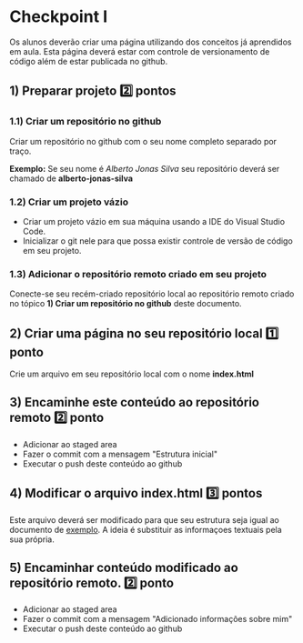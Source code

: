 # Checkpoint I

Os alunos deverão criar uma página utilizando dos conceitos já aprendidos em aula.
Esta página deverá estar com controle de versionamento de código além de estar publicada no github.

## 1) Preparar projeto :two: pontos
### 1.1) Criar um repositório no github
Criar um repositório no github com o seu nome completo separado por traço.

**Exemplo:** Se seu nome é *Alberto Jonas Silva* seu repositório deverá ser chamado de **alberto-jonas-silva**

### 1.2) Criar um projeto vázio
 - Criar um projeto vázio em sua máquina usando a IDE do Visual Studio Code.
 - Inicializar o git nele para que possa existir controle de versão de código em seu projeto.

 ### 1.3) Adicionar o repositório remoto criado em seu projeto
 Conecte-se seu recém-criado repositório local ao repositório remoto criado no tópico **1) Criar um repositório no github** deste documento.

 ## 2) Criar uma página no seu repositório local :one: ponto
 Crie um arquivo em seu repositório local com o nome **index.html**

 ## 3) Encaminhe este conteúdo ao repositório remoto :two: ponto
  - Adicionar ao staged area
  - Fazer o commit com a mensagem "Estrutura inicial"
  - Executar o push deste conteúdo ao github

 ## 4) Modificar o arquivo index.html :three: pontos
 Este arquivo deverá ser modificado para que seu estrutura seja igual ao documento de [exemplo](checkpoint.pdf).
 A ideia é substituir as informaçoes textuais pela sua própria.

 ## 5) Encaminhar conteúdo modificado ao repositório remoto. :two: ponto
  - Adicionar ao staged area
  - Fazer o commit com a mensagem "Adicionado informações sobre mim"
  - Executar o push deste conteúdo ao github
